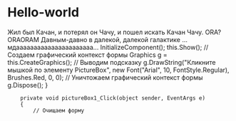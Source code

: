 # Hello-world
Жил был Качан, и потерял он Чачу, и пошел искать Качан Чачу.
ORA?ORA<ORA>ORAM
Давным-давно в далекой, далекой галактике ...
мдаааааааааааааааааааааа...
InitializeComponent();
			this.Show();
			// Создаем графический контекст формы
			Graphics g = this.CreateGraphics();
			// Выводим подсказку
			g.DrawString("Кликните мышкой по элементу PictureBox",
			new Font("Arial", 10, FontStyle.Regular), Brushes.Red, 0, 0);
			// Уничтожаем графический контекст формы
			g.Dispose();
		}

		private void pictureBox1_Click(object sender, EventArgs e)
		{
			// Очищаем форму
      
